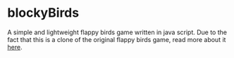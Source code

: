 # blockyBirds

A simple and lightweight flappy birds game written in java script.
Due to the fact that this is a clone of the original flappy birds game, read more about it 
[here](https://de.wikipedia.org/wiki/Flappy_Bird "Flappy Birds").
